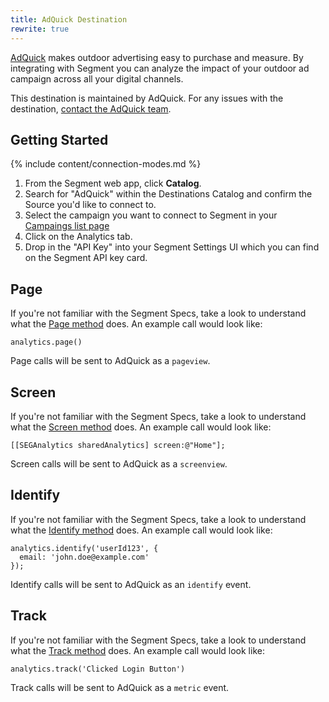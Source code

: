 ```yaml
---
title: AdQuick Destination
rewrite: true
---
```


[AdQuick](https://adquick.com/?utm_source=segmentio&utm_medium=docs&utm_campaign=partners) makes outdoor advertising easy to purchase and measure. By integrating with Segment you can analyze the impact of your outdoor ad campaign across all your digital channels.

This destination is maintained by AdQuick. For any issues with the destination, [contact the AdQuick team](mailto:segment@adquick.com).


## Getting Started

{% include content/connection-modes.md %}

1. From the Segment web app, click **Catalog**.
2. Search for "AdQuick" within the Destinations Catalog and confirm the Source you'd like to connect to.
3. Select the campaign you want to connect to Segment in your [Campaings list page](https://adquick.com/campaigns)
4. Click on the Analytics tab.
5. Drop in the "API Key" into your Segment Settings UI which you can find on the Segment API key card.


## Page

If you're not familiar with the Segment Specs, take a look to understand what the [Page method](https://segment.com/docs/connections/spec/page/) does. An example call would look like:

```
analytics.page()
```

Page calls will be sent to AdQuick as a `pageview`.


## Screen

If you're not familiar with the Segment Specs, take a look to understand what the [Screen method](https://segment.com/docs/connections/spec/screen/) does. An example call would look like:

```
[[SEGAnalytics sharedAnalytics] screen:@"Home"];
```

Screen calls will be sent to AdQuick as a `screenview`.


## Identify

If you're not familiar with the Segment Specs, take a look to understand what the [Identify method](https://segment.com/docs/connections/spec/identify/) does. An example call would look like:

```
analytics.identify('userId123', {
  email: 'john.doe@example.com'
});
```

Identify calls will be sent to AdQuick as an `identify` event.


## Track

If you're not familiar with the Segment Specs, take a look to understand what the [Track method](https://segment.com/docs/connections/spec/track/) does. An example call would look like:

```
analytics.track('Clicked Login Button')
```

Track calls will be sent to AdQuick as a `metric` event.
